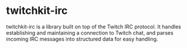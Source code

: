 # twitchkit-irc
twitchkit-irc is a library built on top of the Twitch IRC protocol. It handles establishing and maintaining a connection to Twitch chat, and parses incoming IRC messages into structured data for easy handling.
